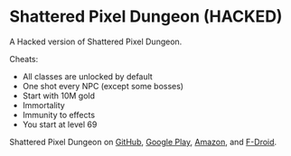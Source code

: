 # Shattered Pixel Dungeon (HACKED)

A Hacked version of Shattered Pixel Dungeon.

Cheats:
- All classes are unlocked by default
- One shot every NPC (except some bosses)
- Start with 10M gold
- Immortality
- Immunity to effects
- You start at level 69

Shattered Pixel Dungeon on [GitHub](https://github.com/00-Evan/shattered-pixel-dungeon/releases), [Google Play](https://play.google.com/store/apps/details?id=com.shatteredpixel.shatteredpixeldungeon), [Amazon](https://www.amazon.com/Shattered-Pixel-Dungeon/dp/B00OH2C21M), and [F-Droid](https://f-droid.org/repository/browse/?fdid=com.shatteredpixel.shatteredpixeldungeon).
